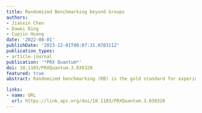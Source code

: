 ```yaml
---
title: Randomized Benchmarking beyond Groups
authors:
- Jianxin Chen
- Dawei Ding
- Cupjin Huang
date: '2022-08-01'
publishDate: '2023-12-01T00:07:31.070311Z'
publication_types:
- article-journal
publication: '*PRX Quantum*'
doi: 10.1103/PRXQuantum.3.030320
featured: true
abstract: Randomized benchmarking (RB) is the gold standard for experimentally evaluating the quality of quantum operations. The current framework for RB is centered on groups and their representations, but this can be problematic. For example, Clifford circuits need up to $O(n^2)$ gates, and thus Clifford RB cannot scale to larger devices. Attempts to remedy this include new schemes such as linear cross-entropy benchmarking (XEB), cycle benchmarking, and non-uniform RB, but they do not fall within the group-based RB framework. In this work, we formulate the \emph{universal randomized benchmarking (URB) framework} which does away with the group structure and also replaces the recovery gate plus measurement component with a general ``post-processing'' POVM. Not only does this framework cover most of the existing benchmarking schemes, but it also gives the language for and helps inspire the formulation of new schemes. We specifically consider a class of URB schemes called \emph{twirling schemes}. For twirling schemes, the post-processing POVM approximately factorizes into an intermediate channel, inverting maps, and a final measurement. This leads us to study the twirling map corresponding to the gate ensemble specified by the scheme. We prove that if this twirling map is strictly within unit distance of the Haar twirling map in induced diamond norm, the probability of measurement as a function of gate length is a single exponential decay up to small error terms. The core technical tool we use is the matrix perturbation theory of linear operators on quantum channels.

links:
- name: URL
  url: https://link.aps.org/doi/10.1103/PRXQuantum.3.030320
---
```

